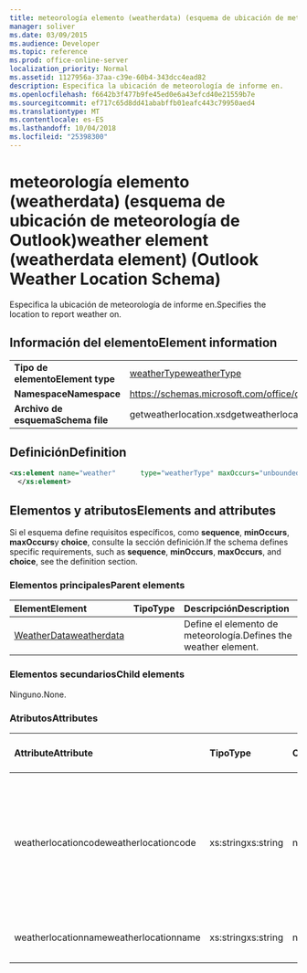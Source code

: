 ```yaml
---
title: meteorología elemento (weatherdata) (esquema de ubicación de meteorología de Outlook)
manager: soliver
ms.date: 03/09/2015
ms.audience: Developer
ms.topic: reference
ms.prod: office-online-server
localization_priority: Normal
ms.assetid: 1127956a-37aa-c39e-60b4-343dcc4ead82
description: Especifica la ubicación de meteorología de informe en.
ms.openlocfilehash: f6642b3f477b9fe45ed0e6a43efcd40e21559b7e
ms.sourcegitcommit: ef717c65d8dd41ababffb01eafc443c79950aed4
ms.translationtype: MT
ms.contentlocale: es-ES
ms.lasthandoff: 10/04/2018
ms.locfileid: "25398300"
---
```

# <a name="weather-element-weatherdata-element-outlook-weather-location-schema"></a><span data-ttu-id="260f8-103">meteorología elemento (weatherdata) (esquema de ubicación de meteorología de Outlook)</span><span class="sxs-lookup"><span data-stu-id="260f8-103">weather element (weatherdata element) (Outlook Weather Location Schema)</span></span>

<span data-ttu-id="260f8-104">Especifica la ubicación de meteorología de informe en.</span><span class="sxs-lookup"><span data-stu-id="260f8-104">Specifies the location to report weather on.</span></span>
  
## <a name="element-information"></a><span data-ttu-id="260f8-105">Información del elemento</span><span class="sxs-lookup"><span data-stu-id="260f8-105">Element information</span></span>

|||
|:-----|:-----|
|<span data-ttu-id="260f8-106">**Tipo de elemento**</span><span class="sxs-lookup"><span data-stu-id="260f8-106">**Element type**</span></span> <br/> |[<span data-ttu-id="260f8-107">weatherType</span><span class="sxs-lookup"><span data-stu-id="260f8-107">weatherType</span></span>](weathertype-complextype-outlook-weather-location-schema.md) <br/> |
|<span data-ttu-id="260f8-108">**Namespace**</span><span class="sxs-lookup"><span data-stu-id="260f8-108">**Namespace**</span></span> <br/> |https://schemas.microsoft.com/office/outlook/15/getweatherlocation.xsd  <br/> |
|<span data-ttu-id="260f8-109">**Archivo de esquema**</span><span class="sxs-lookup"><span data-stu-id="260f8-109">**Schema file**</span></span> <br/> |<span data-ttu-id="260f8-110">getweatherlocation.xsd</span><span class="sxs-lookup"><span data-stu-id="260f8-110">getweatherlocation.xsd</span></span>  <br/> |
   
## <a name="definition"></a><span data-ttu-id="260f8-111">Definición</span><span class="sxs-lookup"><span data-stu-id="260f8-111">Definition</span></span>

```XML
<xs:element name="weather"      type="weatherType" maxOccurs="unbounded"    >
  </xs:element>  

```

## <a name="elements-and-attributes"></a><span data-ttu-id="260f8-112">Elementos y atributos</span><span class="sxs-lookup"><span data-stu-id="260f8-112">Elements and attributes</span></span>

<span data-ttu-id="260f8-113">Si el esquema define requisitos específicos, como **sequence**, **minOccurs**, **maxOccurs**y **choice**, consulte la sección definición.</span><span class="sxs-lookup"><span data-stu-id="260f8-113">If the schema defines specific requirements, such as **sequence**, **minOccurs**, **maxOccurs**, and **choice**, see the definition section.</span></span> 
  
### <a name="parent-elements"></a><span data-ttu-id="260f8-114">Elementos principales</span><span class="sxs-lookup"><span data-stu-id="260f8-114">Parent elements</span></span>

|<span data-ttu-id="260f8-115">**Element**</span><span class="sxs-lookup"><span data-stu-id="260f8-115">**Element**</span></span>|<span data-ttu-id="260f8-116">**Tipo**</span><span class="sxs-lookup"><span data-stu-id="260f8-116">**Type**</span></span>|<span data-ttu-id="260f8-117">**Descripción**</span><span class="sxs-lookup"><span data-stu-id="260f8-117">**Description**</span></span>|
|:-----|:-----|:-----|
|[<span data-ttu-id="260f8-118">WeatherData</span><span class="sxs-lookup"><span data-stu-id="260f8-118">weatherdata</span></span>](weatherdata-element-outlook-weather-location-schema.md) <br/> ||<span data-ttu-id="260f8-119">Define el elemento de meteorología.</span><span class="sxs-lookup"><span data-stu-id="260f8-119">Defines the weather element.</span></span>  <br/> |
   
### <a name="child-elements"></a><span data-ttu-id="260f8-120">Elementos secundarios</span><span class="sxs-lookup"><span data-stu-id="260f8-120">Child elements</span></span>

<span data-ttu-id="260f8-121">Ninguno.</span><span class="sxs-lookup"><span data-stu-id="260f8-121">None.</span></span>
  
### <a name="attributes"></a><span data-ttu-id="260f8-122">Atributos</span><span class="sxs-lookup"><span data-stu-id="260f8-122">Attributes</span></span>

|<span data-ttu-id="260f8-123">**Attribute**</span><span class="sxs-lookup"><span data-stu-id="260f8-123">**Attribute**</span></span>|<span data-ttu-id="260f8-124">**Tipo**</span><span class="sxs-lookup"><span data-stu-id="260f8-124">**Type**</span></span>|<span data-ttu-id="260f8-125">**Obligatorio**</span><span class="sxs-lookup"><span data-stu-id="260f8-125">**Required**</span></span>|<span data-ttu-id="260f8-126">**Descripción**</span><span class="sxs-lookup"><span data-stu-id="260f8-126">**Description**</span></span>|<span data-ttu-id="260f8-127">**Valores posibles**</span><span class="sxs-lookup"><span data-stu-id="260f8-127">**Possible values**</span></span>|
|:-----|:-----|:-----|:-----|:-----|
|<span data-ttu-id="260f8-128">weatherlocationcode</span><span class="sxs-lookup"><span data-stu-id="260f8-128">weatherlocationcode</span></span>  <br/> |<span data-ttu-id="260f8-129">xs:string</span><span class="sxs-lookup"><span data-stu-id="260f8-129">xs:string</span></span>  <br/> |<span data-ttu-id="260f8-130">necesario</span><span class="sxs-lookup"><span data-stu-id="260f8-130">required</span></span>  <br/> |<span data-ttu-id="260f8-131">Especifica un código que está asociado a la ubicación para distinguir varias ubicaciones con el mismo nombre.</span><span class="sxs-lookup"><span data-stu-id="260f8-131">Specifies a code that is associated with the location to distinguish multiple locations with the same name.</span></span>  <br/> |<span data-ttu-id="260f8-132">Un valor del tipo xs: String</span><span class="sxs-lookup"><span data-stu-id="260f8-132">A value of the type xs:string</span></span>  <br/> |
|<span data-ttu-id="260f8-133">weatherlocationname</span><span class="sxs-lookup"><span data-stu-id="260f8-133">weatherlocationname</span></span>  <br/> |<span data-ttu-id="260f8-134">xs:string</span><span class="sxs-lookup"><span data-stu-id="260f8-134">xs:string</span></span>  <br/> |<span data-ttu-id="260f8-135">necesario</span><span class="sxs-lookup"><span data-stu-id="260f8-135">required</span></span>  <br/> |<span data-ttu-id="260f8-136">Especifica el nombre de la ubicación.</span><span class="sxs-lookup"><span data-stu-id="260f8-136">Specifies the name of the location.</span></span>  <br/> |<span data-ttu-id="260f8-137">Un valor del tipo xs: String</span><span class="sxs-lookup"><span data-stu-id="260f8-137">A value of the type xs:string</span></span>  <br/> |
   

